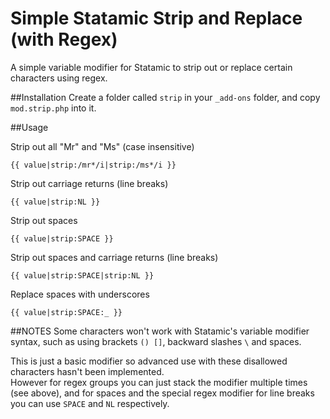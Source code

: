 # Simple Statamic Strip and Replace (with Regex)
A simple variable modifier for Statamic to strip out or replace certain characters using regex.

##Installation
Create a folder called `strip` in your `_add-ons` folder, and copy `mod.strip.php` into it.

##Usage

Strip out all "Mr" and "Ms" (case insensitive)

    {{ value|strip:/mr*/i|strip:/ms*/i }}
    

Strip out carriage returns (line breaks)

    {{ value|strip:NL }}


Strip out spaces

    {{ value|strip:SPACE }}


Strip out spaces and carriage returns (line breaks)

    {{ value|strip:SPACE|strip:NL }}


Replace spaces with underscores

    {{ value|strip:SPACE:_ }}
    

##NOTES
Some characters won't work with Statamic's variable modifier syntax, such as using brackets `() []`, backward slashes `\` and spaces.  

This is just a basic modifier so advanced use with these disallowed characters hasn't been implemented.  
However for regex groups you can just stack the modifier multiple times (see above), and for spaces and the special regex modifier for line breaks you can use `SPACE` and `NL` respectively.

